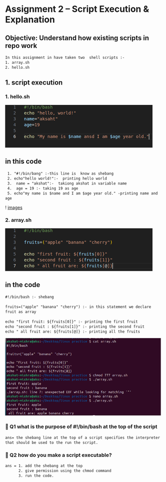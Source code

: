 # Assignment 2 – Script Execution & Explanation
## Objective: Understand how existing scripts in repo work
```
In this assignment in have taken two  shell scripts :-
1. array.sh
2. hello.sh
```
## 1. script execution 

### 1. hello.sh
 ![images](./images2/1.png)

 ## in this code
 ```
  1. "#!/bin/bang" :-this line is  know as shebang
  2. echo"hello world!":-  printing hello world
  3.  name = "akshat":-  takiong akshat in variable name  
  4.  age = 19 :- taking 19 as age
  5. echo"my name is $name and I am $age year old." -printing name and age

  ```

  ! [images](./images2/3.png) 

### 2. array.sh
![images](./images2/2.png)

## in the code
```
#!/bin/bash :- shebang

fruits=("apple" "banana" "cherry") :- in this statement we declare fruit as array 

echo "first fruit: ${fruits[0]}" :- printing the first fruit
echo "second fruit : ${fruits[1]}" :- printing the second fruit
echo " all fruit are: ${fruits[@]} :- printing all the fruits 

```
![images](./images2/4.png)

### 🔧 Q1 what is the purpose of #!/bin/bash at the top of the script

    ans= the shebang line at the top of a script specifies the interpreter that should be used to the run the script.

### 🔧 Q2 how do you make a script executable?
    ans = 1. add the shebang at the top
          2. give permission using the chmod command
          3. run the code.